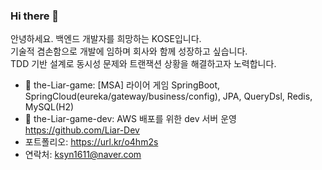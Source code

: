 ### Hi there 👋

<!--
**gosekose/gosekose** is a ✨ _special_ ✨ repository because its `README.md` (this file) appears on your GitHub profile.

-->

안녕하세요. 백엔드 개발자를 희망하는 KOSE입니다. </br>
기술적 겸손함으로 개발에 임하며 회사와 함께 성장하고 싶습니다. </br>
TDD 기반 설계로 동시성 문제와 트랜잭션 상황을 해결하고자 노력합니다.</br>

- 🌱 the-Liar-game: [MSA] 라이어 게임 SpringBoot, SpringCloud(eureka/gateway/business/config), JPA, QueryDsl, Redis, MySQL(H2)
- 🔭 the-Liar-game-dev: AWS 배포를 위한 dev 서버 운영 https://github.com/Liar-Dev
- 포트폴리오: https://url.kr/o4hm2s
- 연락처: ksyn1611@naver.com

